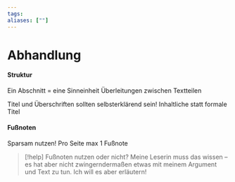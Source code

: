```yaml
---
tags:
aliases: [""]
---
```


# Abhandlung
#### Struktur
Ein Abschnitt = eine Sinneinheit
Überleitungen zwischen Textteilen

Titel und Überschriften sollten selbsterklärend sein! Inhaltliche statt formale Titel

#### Fußnoten
Sparsam nutzen! Pro Seite max 1 Fußnote
> [!help] Fußnoten nutzen oder nicht?
>  Meine Leserin muss das wissen – es hat aber nicht zwingerndermaßen etwas mit meinem Argument und Text zu tun. Ich will es aber erläutern!